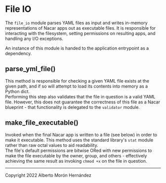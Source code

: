 # File IO

The `file_io` module parses YAML files as input and writes in-memory 
representations of Nacar apps out as executable files. It is responsible for 
interacting with the filesystem, setting permissions on resulting apps, and 
handling any I/O exceptions.

An instance of this module is handed to the application entrypoint as a dependency. 


## parse_yml_file()
This method is responsible for checking a given YAML file exists at the given 
path, and if so will attempt to load its contents into memory as a Python dict.  
Performing this step also validates that the file in question is a valid YAML 
file. However, this does not guarantee the correctness of this file as a Nacar 
blueprint - that functionality is delegated to the `validator` module.

## make_file_executable()
Invoked when the final Nacar app is written to a file (see below) in order to 
make it executable. This method uses the standard library's `stat` module rather 
than raw octal values to aid readability.  
The file's default permissions are bitwise ORed with new permissions to make the
file executable by the owner, group, and others - effectively achieving the same 
result as invoking `chmod +x` on the file in question. 


---
Copyright 2022 Alberto Morón Hernández  
